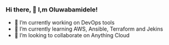 ### Hi there, 👋 I,m Oluwabamidele!





- 🔭 I’m currently working on DevOps tools
- 🌱 I’m currently learning AWS, Ansible, Terraform and Jekins
- 👯 I’m looking to collaborate on Anything Cloud


